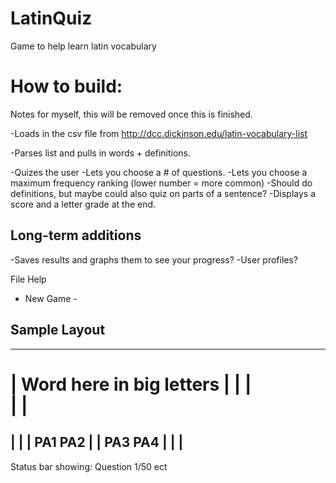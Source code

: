 # LatinQuiz
Game to help learn latin vocabulary

# How to build:

Notes for myself, this will be removed once this is finished.

-Loads in the csv file from http://dcc.dickinson.edu/latin-vocabulary-list

-Parses list and pulls in words + definitions.

-Quizes the user
 -Lets you choose a # of questions.
 -Lets you choose a maximum frequency ranking (lower number = more common)
 -Should do definitions, but maybe could also quiz on parts of a sentence?
 -Displays a score and a letter grade at the end.

## Long-term additions
 -Saves results and graphs them to see your progress?
  -User profiles?


File         Help
- New Game   - 

## Sample Layout 
----------------------------
| Word here in big letters |
|			                     |	
|    			                 |
============================
|			   |
|    PA1	PA2	   |
|    PA3	PA4 	   |
|			   |
----------------------------
Status bar showing:
Question 1/50 ect
